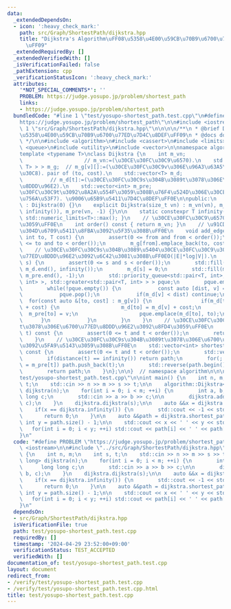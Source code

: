 ```yaml
---
data:
  _extendedDependsOn:
  - icon: ':heavy_check_mark:'
    path: src/Graph/ShortestPath/dijkstra.hpp
    title: "Dijkstra's Algorithm\uFF08\u5358\u4E00\u59CB\u70B9\u6700\u77ED\u7D4C\u8DEF\
      \uFF09"
  _extendedRequiredBy: []
  _extendedVerifiedWith: []
  _isVerificationFailed: false
  _pathExtension: cpp
  _verificationStatusIcon: ':heavy_check_mark:'
  attributes:
    '*NOT_SPECIAL_COMMENTS*': ''
    PROBLEM: https://judge.yosupo.jp/problem/shortest_path
    links:
    - https://judge.yosupo.jp/problem/shortest_path
  bundledCode: "#line 1 \"test/yosupo-shortest_path.test.cpp\"\n#define PROBLEM \"\
    https://judge.yosupo.jp/problem/shortest_path\"\n\n#include <iostream>\n\n#line\
    \ 1 \"src/Graph/ShortestPath/dijkstra.hpp\"\n\n\n\n/**\n * @brief Dijkstra's Algorithm\uFF08\
    \u5358\u4E00\u59CB\u70B9\u6700\u77ED\u7D4C\u8DEF\uFF09\n * @docs docs/Graph/ShortestPath/dijkstra.md\n\
    \ */\n\n#include <algorithm>\n#include <cassert>\n#include <limits>\n#include\
    \ <queue>\n#include <utility>\n#include <vector>\n\nnamespace algorithm {\n\n\
    template <typename T>\nclass Dijkstra {\n    int m_vn;                       \
    \                    // m_vn:=(\u30CE\u30FC\u30C9\u6570).\n    std::vector<std::vector<std::pair<int,\
    \ T> > > m_g;  // m_g[v][]:=(\u30CE\u30FC\u30C9v\u306E\u96A3\u63A5\u30EA\u30B9\
    \u30C8). pair of (to, cost).\n    std::vector<T> m_d;                        \
    \         // m_d[t]:=(\u30CE\u30FC\u30C9s\u304B\u3089t\u3078\u306E\u6700\u77ED\
    \u8DDD\u96E2).\n    std::vector<int> m_pre;                             // m_pre[t]:=(\u30CE\
    \u30FC\u30C9t\u3092\u8A2A\u554F\u3059\u308B\u76F4\u524D\u306E\u30CE\u30FC\u30C9\
    \u756A\u53F7). \u9006\u65B9\u5411\u7D4C\u8DEF\uFF0E\n\npublic:\n    Dijkstra()\
    \ : Dijkstra(0) {}\n    explicit Dijkstra(size_t vn) : m_vn(vn), m_g(vn), m_d(vn,\
    \ infinity()), m_pre(vn, -1) {}\n\n    static constexpr T infinity() { return\
    \ std::numeric_limits<T>::max(); }\n    // \u30CE\u30FC\u30C9\u6570\u3092\u8FD4\
    \u3059\uFF0E\n    int order() const { return m_vn; }\n    // \u91CD\u307F\u4ED8\
    \u304D\u6709\u5411\u8FBA\u3092\u5F35\u308B\uFF0E\n    void add_edge(int from,\
    \ int to, T cost) {\n        assert(0 <= from and from < order());\n        assert(0\
    \ <= to and to < order());\n        m_g[from].emplace_back(to, cost);\n    }\n\
    \    // \u30CE\u30FC\u30C9s\u304B\u3089\u5404\u30CE\u30FC\u30C9\u3078\u306E\u6700\
    \u77ED\u8DDD\u96E2\u3092\u6C42\u3081\u308B\uFF0EO(|E|*log|V|).\n    void dijkstra(int\
    \ s) {\n        assert(0 <= s and s < order());\n        std::fill(m_d.begin(),\
    \ m_d.end(), infinity());\n        m_d[s] = 0;\n        std::fill(m_pre.begin(),\
    \ m_pre.end(), -1);\n        std::priority_queue<std::pair<T, int>, std::vector<std::pair<T,\
    \ int> >, std::greater<std::pair<T, int> > > pque;\n        pque.emplace(0, s);\n\
    \        while(!pque.empty()) {\n            const auto [dist, v] = pque.top();\n\
    \            pque.pop();\n            if(m_d[v] < dist) continue;\n          \
    \  for(const auto &[to, cost] : m_g[v]) {\n                if(m_d[to] > m_d[v]\
    \ + cost) {\n                    m_d[to] = m_d[v] + cost;\n                  \
    \  m_pre[to] = v;\n                    pque.emplace(m_d[to], to);\n          \
    \      }\n            }\n        }\n    }\n    // \u30CE\u30FC\u30C9s\u304B\u3089\
    t\u3078\u306E\u6700\u77ED\u8DDD\u96E2\u3092\u8FD4\u3059\uFF0E\n    T distance(int\
    \ t) const {\n        assert(0 <= t and t < order());\n        return m_d[t];\n\
    \    }\n    // \u30CE\u30FC\u30C9s\u304B\u3089t\u3078\u306E\u6700\u77ED\u7D4C\u8DEF\
    \u3092\u5FA9\u5143\u3059\u308B\uFF0E\n    std::vector<int> shortest_path(int t)\
    \ const {\n        assert(0 <= t and t < order());\n        std::vector<int> path;\n\
    \        if(distance(t) == infinity()) return path;\n        for(; t != -1; t\
    \ = m_pre[t]) path.push_back(t);\n        std::reverse(path.begin(), path.end());\n\
    \        return path;\n    }\n};\n\n}  // namespace algorithm\n\n\n#line 6 \"\
    test/yosupo-shortest_path.test.cpp\"\n\nint main() {\n    int n, m;\n    int s,\
    \ t;\n    std::cin >> n >> m >> s >> t;\n\n    algorithm::Dijkstra<long long>\
    \ dijkstra(n);\n    for(int i = 0; i < m; ++i) {\n        int a, b;\n        long\
    \ long c;\n        std::cin >> a >> b >> c;\n\n        dijkstra.add_edge(a, b,\
    \ c);\n    }\n    dijkstra.dijkstra(s);\n\n    auto &&x = dijkstra.distance(t);\n\
    \    if(x == dijkstra.infinity()) {\n        std::cout << -1 << std::endl;\n \
    \       return 0;\n    }\n\n    auto &&path = dijkstra.shortest_path(t);\n   \
    \ int y = path.size() - 1;\n\n    std::cout << x << ' ' << y << std::endl;\n \
    \   for(int i = 0; i < y; ++i) std::cout << path[i] << ' ' << path[i + 1] << std::endl;\n\
    }\n"
  code: "#define PROBLEM \"https://judge.yosupo.jp/problem/shortest_path\"\n\n#include\
    \ <iostream>\n\n#include \"../src/Graph/ShortestPath/dijkstra.hpp\"\n\nint main()\
    \ {\n    int n, m;\n    int s, t;\n    std::cin >> n >> m >> s >> t;\n\n    algorithm::Dijkstra<long\
    \ long> dijkstra(n);\n    for(int i = 0; i < m; ++i) {\n        int a, b;\n  \
    \      long long c;\n        std::cin >> a >> b >> c;\n\n        dijkstra.add_edge(a,\
    \ b, c);\n    }\n    dijkstra.dijkstra(s);\n\n    auto &&x = dijkstra.distance(t);\n\
    \    if(x == dijkstra.infinity()) {\n        std::cout << -1 << std::endl;\n \
    \       return 0;\n    }\n\n    auto &&path = dijkstra.shortest_path(t);\n   \
    \ int y = path.size() - 1;\n\n    std::cout << x << ' ' << y << std::endl;\n \
    \   for(int i = 0; i < y; ++i) std::cout << path[i] << ' ' << path[i + 1] << std::endl;\n\
    }\n"
  dependsOn:
  - src/Graph/ShortestPath/dijkstra.hpp
  isVerificationFile: true
  path: test/yosupo-shortest_path.test.cpp
  requiredBy: []
  timestamp: '2024-04-29 23:52:00+09:00'
  verificationStatus: TEST_ACCEPTED
  verifiedWith: []
documentation_of: test/yosupo-shortest_path.test.cpp
layout: document
redirect_from:
- /verify/test/yosupo-shortest_path.test.cpp
- /verify/test/yosupo-shortest_path.test.cpp.html
title: test/yosupo-shortest_path.test.cpp
---
```


